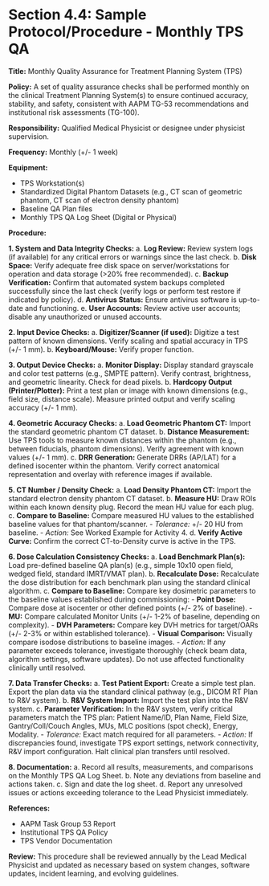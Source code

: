 # Section 4.4: Sample Protocol/Procedure - Monthly TPS QA

**Title:** Monthly Quality Assurance for Treatment Planning System (TPS)

**Policy:** A set of quality assurance checks shall be performed monthly on the clinical Treatment Planning System(s) to ensure continued accuracy, stability, and safety, consistent with AAPM TG-53 recommendations and institutional risk assessments (TG-100).

**Responsibility:** Qualified Medical Physicist or designee under physicist supervision.

**Frequency:** Monthly (+/- 1 week)

**Equipment:**
- TPS Workstation(s)
- Standardized Digital Phantom Datasets (e.g., CT scan of geometric phantom, CT scan of electron density phantom)
- Baseline QA Plan files
- Monthly TPS QA Log Sheet (Digital or Physical)

**Procedure:**

**1. System and Data Integrity Checks:**
   a.  **Log Review:** Review system logs (if available) for any critical errors or warnings since the last check.
   b.  **Disk Space:** Verify adequate free disk space on server/workstations for operation and data storage (>20% free recommended).
   c.  **Backup Verification:** Confirm that automated system backups completed successfully since the last check (verify logs or perform test restore if indicated by policy).
   d.  **Antivirus Status:** Ensure antivirus software is up-to-date and functioning.
   e.  **User Accounts:** Review active user accounts; disable any unauthorized or unused accounts.

**2. Input Device Checks:**
   a.  **Digitizer/Scanner (if used):** Digitize a test pattern of known dimensions. Verify scaling and spatial accuracy in TPS (+/- 1 mm).
   b.  **Keyboard/Mouse:** Verify proper function.

**3. Output Device Checks:**
   a.  **Monitor Display:** Display standard grayscale and color test patterns (e.g., SMPTE pattern). Verify contrast, brightness, and geometric linearity. Check for dead pixels.
   b.  **Hardcopy Output (Printer/Plotter):** Print a test plan or image with known dimensions (e.g., field size, distance scale). Measure printed output and verify scaling accuracy (+/- 1 mm).

**4. Geometric Accuracy Checks:**
   a.  **Load Geometric Phantom CT:** Import the standard geometric phantom CT dataset.
   b.  **Distance Measurement:** Use TPS tools to measure known distances within the phantom (e.g., between fiducials, phantom dimensions). Verify agreement with known values (+/- 1 mm).
   c.  **DRR Generation:** Generate DRRs (AP/LAT) for a defined isocenter within the phantom. Verify correct anatomical representation and overlay with reference images if available.

**5. CT Number / Density Check:**
   a.  **Load Density Phantom CT:** Import the standard electron density phantom CT dataset.
   b.  **Measure HU:** Draw ROIs within each known density plug. Record the mean HU value for each plug.
   c.  **Compare to Baseline:** Compare measured HU values to the established baseline values for that phantom/scanner.
      - *Tolerance:* +/- 20 HU from baseline.
      - *Action:* See Worked Example for Activity 4.
   d.  **Verify Active Curve:** Confirm the correct CT-to-Density curve is active in the TPS.

**6. Dose Calculation Consistency Checks:**
   a.  **Load Benchmark Plan(s):** Load pre-defined baseline QA plan(s) (e.g., simple 10x10 open field, wedged field, standard IMRT/VMAT plan).
   b.  **Recalculate Dose:** Recalculate the dose distribution for each benchmark plan using the standard clinical algorithm.
   c.  **Compare to Baseline:** Compare key dosimetric parameters to the baseline values established during commissioning:
      - **Point Dose:** Compare dose at isocenter or other defined points (+/- 2% of baseline).
      - **MU:** Compare calculated Monitor Units (+/- 1-2% of baseline, depending on complexity).
      - **DVH Parameters:** Compare key DVH metrics for target/OARs (+/- 2-3% or within established tolerance).
      - **Visual Comparison:** Visually compare isodose distributions to baseline images.
      - *Action:* If any parameter exceeds tolerance, investigate thoroughly (check beam data, algorithm settings, software updates). Do not use affected functionality clinically until resolved.

**7. Data Transfer Checks:**
   a.  **Test Patient Export:** Create a simple test plan. Export the plan data via the standard clinical pathway (e.g., DICOM RT Plan to R&V system).
   b.  **R&V System Import:** Import the test plan into the R&V system.
   c.  **Parameter Verification:** In the R&V system, verify critical parameters match the TPS plan: Patient Name/ID, Plan Name, Field Size, Gantry/Coll/Couch Angles, MUs, MLC positions (spot check), Energy, Modality.
      - *Tolerance:* Exact match required for all parameters.
      - *Action:* If discrepancies found, investigate TPS export settings, network connectivity, R&V import configuration. Halt clinical plan transfers until resolved.

**8. Documentation:**
   a.  Record all results, measurements, and comparisons on the Monthly TPS QA Log Sheet.
   b.  Note any deviations from baseline and actions taken.
   c.  Sign and date the log sheet.
   d.  Report any unresolved issues or actions exceeding tolerance to the Lead Physicist immediately.

**References:**
- AAPM Task Group 53 Report
- Institutional TPS QA Policy
- TPS Vendor Documentation

**Review:** This procedure shall be reviewed annually by the Lead Medical Physicist and updated as necessary based on system changes, software updates, incident learning, and evolving guidelines.

